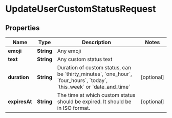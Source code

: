 

# UpdateUserCustomStatusRequest


## Properties

| Name | Type | Description | Notes |
|------------ | ------------- | ------------- | -------------|
|**emoji** | **String** | Any emoji |  |
|**text** | **String** | Any custom status text |  |
|**duration** | **String** | Duration of custom status, can be &#x60;thirty_minutes&#x60;, &#x60;one_hour&#x60;, &#x60;four_hours&#x60;, &#x60;today&#x60;, &#x60;this_week&#x60; or &#x60;date_and_time&#x60; |  [optional] |
|**expiresAt** | **String** | The time at which custom status should be expired. It should be in ISO format. |  [optional] |



